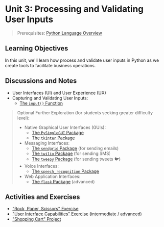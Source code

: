 
# Unit 3: Processing and Validating User Inputs

> Prerequisites: [Python Language Overview](unit-2.md)

## Learning Objectives

In this unit, we'll learn how process and validate user inputs in Python as we create tools to facilitate business operations.

## Discussions and Notes

  + User Interfaces (UI) and User Experience (UX)
  + Capturing and Validating User Inputs:
    + [The `input()` Function](/notes/python/inputs.md)

> Optional Further Exploration (for students seeking greater difficulty level):
>
>   + Native Graphical User Interfaces (GUIs):
>     + [The `PySimpleGUI` Package](/notes/python/packages/pysimplegui.md)
>     + [The `tkinter` Package](/notes/python/packages/tkinter.md)
>   + Messaging Interfaces:
>     + [The `sendgrid` Package](/notes/python/packages/sendgrid.md) (for sending emails)
>     + [The `twilio` Package](/notes/python/packages/twilio.md) (for sending SMS)
>     + [The `tweepy` Package](/notes/python/packages/tweepy.md) (for sending tweets :bird:)
>   + Voice Interfaces:
>     + [The `speech_recognition` Package](/notes/python/packages/speech_recognition.md)
>   + Web Application Interfaces:
>     + [The `flask` Package](/notes/python/packages/flask.md) (advanced)

## Activities and Exercises

  + ["Rock, Paper, Scissors" Exercise](/exercises/rock-paper-scissors/README.md)
  + ["User Interface Capabilities" Exercise](/exercises/interface-capabilities/README.md) (intermediate / advanced)
  + ["Shopping Cart" Project](/projects/shopping-cart/README.md)
